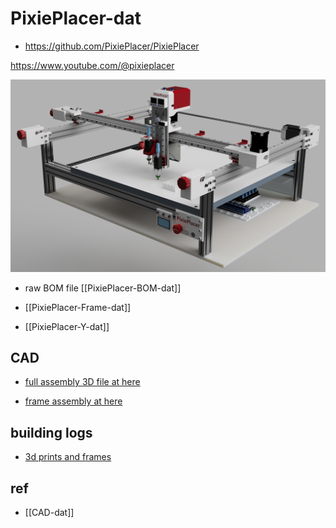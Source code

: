 
# PixiePlacer-dat

- https://github.com/PixiePlacer/PixiePlacer

https://www.youtube.com/@pixieplacer



![](2025-02-13-17-46-21.png)

- raw BOM file [[PixiePlacer-BOM-dat]]

- [[PixiePlacer-Frame-dat]]

- [[PixiePlacer-Y-dat]]


## CAD 

- [full assembly 3D file at here](https://cad.onshape.com/documents/cba5ff23b34f56cdb8d56e29/w/70635aee323f77b7c3b4f3ff/e/d64d0dd6226f687165828220)

- [frame assembly at here](https://cad.onshape.com/documents/5e890b89298a697f7602c354/w/0c6531c398b6b31c88cb0ec1/e/174e4411811158364858aed9)



## building logs 

- [3d prints and frames](https://t.me/electrodragon3/337)



## ref 

- [[CAD-dat]]